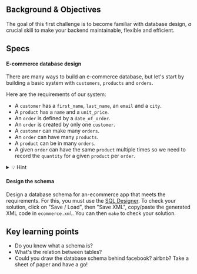 ## Background & Objectives

The goal of this first challenge is to become familiar with database design, *a* crucial skill to make your backend maintainable, flexible and efficient.

## Specs

#### E-commerce database design

There are many ways to build an e-commerce database, but let's start by building a basic system with `customers`, `products` and `orders`.

Here are the requirements of our system:

- A `customer` has a `first_name`, `last_name`, an `email` and a `city`.
- A `product` has a `name` and a `unit_price`.
- An `order` is defined by a `date_of_order`.
- An `order` is created by only one `customer`.
- A `customer` can make many `orders`.
- An `order` can have many `products`.
- A `product` can be in many `orders`.
- A given `order` can have the same `product` multiple times so we need to record the `quantity` for a given `product` per `order`.

<details>
  <summary>
    💡 Hint
  </summary>
  You need to introduce a join table <code>product_orders</code>.
</details>

#### Design the schema

Design a database schema for an-ecommerce app that meets the requirements.
For this, you must use the [SQL Designer](http://db.lewagon.com).
To check your solution, click on "Save / Load", then "Save XML", copy/paste the generated XML code in `ecommerce.xml`. You can then `make` to check your solution.

## Key learning points

- Do you know what a schema is?
- What's the relation between tables?
- Could you draw the database schema behind facebook? airbnb? Take a sheet of paper and have a go!
